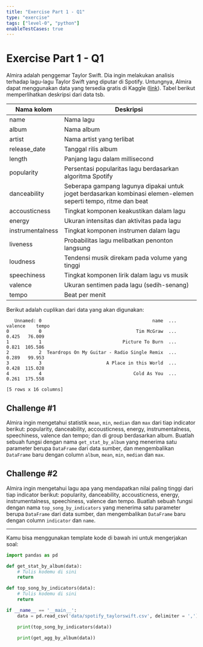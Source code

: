 ```yaml
---
title: "Exercise Part 1 - Q1"
type: "exercise"
tags: ["level-0", "python"]
enableTestCases: true
---
```


# Exercise Part 1 - Q1

Almira adalah penggemar Taylor Swift. Dia ingin melakukan analisis terhadap lagu-lagu Taylor Swift yang diputar di Spotify. Untungnya, Almira dapat menggunakan data yang tersedia gratis di Kaggle ([link](https://www.kaggle.com/datasets/thespacefreak/taylor-swift-spotify-data)). Tabel berikut memperlihatkan deskripsi dari data tsb.

| Nama kolom       | Deskripsi                                                                  |
| ---------------- | -------------------------------------------------------------------------- |
| name             | Nama lagu                                                                  |
| album            | Nama album                                                                 |
| artist           | Nama artist yang terlibat                                                  |
| release_date     | Tanggal rilis album                                                        |
| length           | Panjang lagu dalam millisecond                                             |
| popularity       | Persentasi popularitas lagu berdasarkan algoritma Spotify                  |
| danceability     | Seberapa gampang lagunya dipakai untuk joget berdasarkan kombinasi elemen-elemen seperti tempo, ritme dan beat |
| accousticness    | Tingkat komponen keakustikan dalam lagu                                    |
| energy           | Ukuran intensitas dan aktivitas pada lagu                                  |
| instrumentalness | Tingkat komponen instrumen dalam lagu                                      |
| liveness         | Probabilitas lagu melibatkan penonton langsung                             |
| loudness         | Tendensi musik direkam pada volume yang tinggi                             |
| speechiness      | Tingkat komponen lirik dalam lagu vs musik                                 |
| valence          | Ukuran sentimen pada lagu (sedih-senang)                                   |
| tempo            | Beat per menit                                                             |

Berikut adalah cuplikan dari data yang akan digunakan:

```
   Unnamed: 0                                         name  ... valence    tempo
0           0                                   Tim McGraw  ...   0.425   76.009
1           1                              Picture To Burn  ...   0.821  105.586
2           2  Teardrops On My Guitar - Radio Single Remix  ...   0.289   99.953
3           3                        A Place in this World  ...   0.428  115.028
4           4                                  Cold As You  ...   0.261  175.558

[5 rows x 16 columns]
```

## Challenge #1

Almira ingin mengetahui statistik `mean`, `min`, `median` dan `max` dari tiap indicator berikut: popularity, danceability, accousticness, energy, instrumentalness, speechiness, valence dan tempo; dan di group berdasarkan album. Buatlah sebuah fungsi dengan nama `get_stat_by_album` yang menerima satu parameter berupa `DataFrame` dari data sumber, dan mengembalikan `DataFrame` baru dengan column `album`, `mean`, `min`, `median` dan `max`.

## Challenge #2

Almira ingin mengetahui lagu apa yang mendapatkan nilai paling tinggi dari tiap indicator berikut: popularity, danceability, accousticness, energy, instrumentalness, speechiness, valence dan tempo. Buatlah sebuah fungsi dengan nama `top_song_by_indicators` yang menerima satu parameter berupa `DataFrame` dari data sumber, dan mengembalikan `DataFrame` baru dengan column `indicator` dan `name`.

---

Kamu bisa menggunakan template kode di bawah ini untuk mengerjakan soal:

```python
import pandas as pd

def get_stat_by_album(data):
    # Tulis kodemu di sini
    return

def top_song_by_indicators(data):
    # Tulis kodemu di sini
    return

if __name__ == '__main__':
    data = pd.read_csv('data/spotify_taylorswift.csv', delimiter = ',')

    print(top_song_by_indicators(data))

    print(get_agg_by_album(data))
```